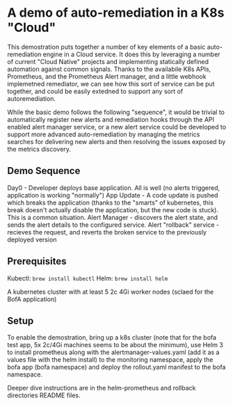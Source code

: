 # A demo of auto-remediation in a K8s "Cloud"

This demostration puts together a number of key elements of a basic auto-remediation engine in a Cloud service.  It does this by leveraging a number of current "Cloud Native" projects and implementing statically defined automation against common signals.  Thanks to the availabile K8s APIs, Prometheus, and the Prometheus Alert manager, and a little webhook implemetned remediator, we can see how this sort of service can be put together, and could be easily extedned to support any sort of autoremediation.

While the basic demo follows the following "sequence", it would be trivial to automatically register new alerts and remediation hooks through the API enabled alert manager service, or a new alert service could be developed to support more advanced auto-remediation by managing the metrics searches for delivering new alerts and then resolving the issues exposed by the metrics discovery.

## Demo Sequence

  Day0 - Developer deploys base application.  All is well (no alerts triggered, application is working "normally")
  App Update - A code update is pushed which breaks the application (thanks to the "smarts" of kubernetes, this break doesn't actually disable the application, but the new code is stuck). This is a common situation.
  Alert Manager - discovers the alert state, and sends the alert details to the configured service.
  Alert "rollback" service - recieves the request, and reverts the broken service to the previously deployed version

## Prerequisites

Kubectl: `brew install kubectl`
Helm:   `brew install helm`

A kubernetes cluster with at least 5 2c 4Gi worker nodes (sclaed for the BofA application)

## Setup

To enable the demostration, bring up a k8s cluster (note that for the bofa test app, 5x 2c/4Gi machines seems to be about the minimum), use Helm 3 to install prometheus along with the alertmanager-values.yaml (add it as a values file with the helm install) to the monitoring namespace, apply the bofa app (bofa namespace) and deploy the rollout.yaml manifest to the bofa namespace.

Deeper dive instructions are in the helm-prometheus and rollback directories README files.
